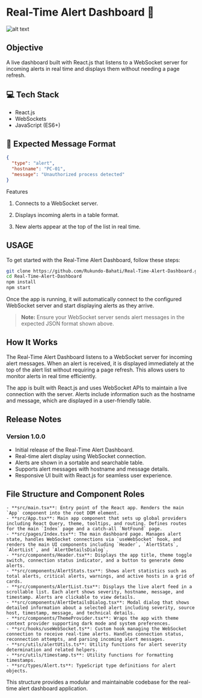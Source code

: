 # Real-Time Alert Dashboard 🚨

![alt text](image.png)

## Objective
A live dashboard built with React.js that listens to a WebSocket server for incoming alerts in real time and displays them without needing a page refresh.

## 💻 Tech Stack
- React.js
- WebSockets
- JavaScript (ES6+)

## 📡 Expected Message Format
```json
{
  "type": "alert",
  "hostname": "PC-01",
  "message": "Unauthorized process detected"
}
```
Features
1. Connects to a WebSocket server.

2. Displays incoming alerts in a table format.

3. New alerts appear at the top of the list in real time.

## USAGE
To get started with the Real-Time Alert Dashboard, follow these steps:

```bash
git clone https://github.com/Rukundo-Bahati/Real-Time-Alert-Dashboard.git
cd Real-Time-Alert-Dashboard
npm install
npm start
```

Once the app is running, it will automatically connect to the configured WebSocket server and start displaying alerts as they arrive.

> **Note:** Ensure your WebSocket server sends alert messages in the expected JSON format shown above.

## How It Works
The Real-Time Alert Dashboard listens to a WebSocket server for incoming alert messages. When an alert is received, it is displayed immediately at the top of the alert list without requiring a page refresh. This allows users to monitor alerts in real time efficiently.

The app is built with React.js and uses WebSocket APIs to maintain a live connection with the server. Alerts include information such as the hostname and message, which are displayed in a user-friendly table.

## Release Notes
### Version 1.0.0
- Initial release of the Real-Time Alert Dashboard.
- Real-time alert display using WebSocket connection.
- Alerts are shown in a sortable and searchable table.
- Supports alert messages with hostname and message details.
- Responsive UI built with React.js for seamless user experience.

## File Structure and Component Roles

```
- **src/main.tsx**: Entry point of the React app. Renders the main `App` component into the root DOM element.
- **src/App.tsx**: Main app component that sets up global providers including React Query, theme, tooltips, and routing. Defines routes for the main `Index` page and a catch-all `NotFound` page.
- **src/pages/Index.tsx**: The main dashboard page. Manages alert state, handles WebSocket connections via `useWebSocket` hook, and renders the main UI components including `Header`, `AlertStats`, `AlertList`, and `AlertDetailsDialog`.
- **src/components/Header.tsx**: Displays the app title, theme toggle switch, connection status indicator, and a button to generate demo alerts.
- **src/components/AlertStats.tsx**: Shows alert statistics such as total alerts, critical alerts, warnings, and active hosts in a grid of cards.
- **src/components/AlertList.tsx**: Displays the live alert feed in a scrollable list. Each alert shows severity, hostname, message, and timestamp. Alerts are clickable to view details.
- **src/components/AlertDetailsDialog.tsx**: Modal dialog that shows detailed information about a selected alert including severity, source host, timestamp, message, and technical details.
- **src/components/ThemeProvider.tsx**: Wraps the app with theme context provider supporting dark mode and system preferences.
- **src/hooks/useWebSocket.ts**: Custom hook managing the WebSocket connection to receive real-time alerts. Handles connection status, reconnection attempts, and parsing incoming alert messages.
- **src/utils/alertUtils.ts**: Utility functions for alert severity determination and related helpers.
- **src/utils/timestamp.ts**: Utility functions for formatting timestamps.
- **src/types/Alert.ts**: TypeScript type definitions for alert objects.
```
This structure provides a modular and maintainable codebase for the real-time alert dashboard application.
